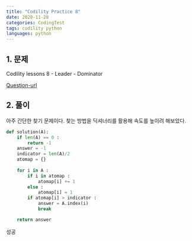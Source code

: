 ```yaml
---
title: "Codility Practice 8"
date: 2020-11-28
categories: CodingTest
tags: codility python
languages: python
---
```

## 1. 문제 

Codility lessons 8 - Leader - Dominator

[Question-url](https://app.codility.com/programmers/lessons/8-leader/dominator/)


## 2. 풀이

아주 간단한 찾기 문제이다. 찾는 방법을 딕셔너리를 활용해 속도를 높이려 해보았다.

```python
def solution(A):
    if len(A) == 0 :
        return -1
    answer = -1
    indicator = len(A)/2
    atomap = {}
    
    for i in A :
        if i in atomap :
            atomap[i] += 1
        else :
            atomap[i] = 1
        if atomap[i] > indicator :
            answer = A.index(i)
            break

    return answer
```

성공